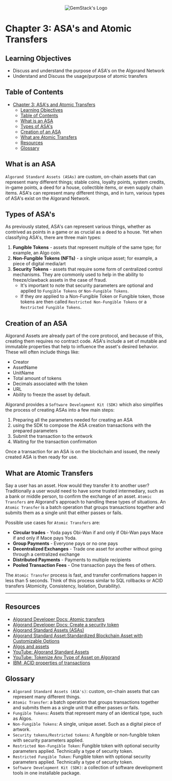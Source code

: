 <p align="center">
  <img
  src="https://camo.githubusercontent.com/e4ac909b3da508a9e5f8f5276359dd0d8a484a30dc58daf2b29755d87aa09b57/68747470733a2f2f67656d737461636b2e696f2f7374617469632f31626135356364376237663639393165633965646262386331343332323533342f30656261302f6c6f676f5f7072696d6172795f737461636b65642e61766966"
  alt="GemStack's Logo"
  />
</p>

# Chapter 3: ASA's and Atomic Transfers

## Learning Objectives

- Discuss and understand the purpose of ASA's on the Algorand Network
- Understand and Discuss the usage/purpose of atomic transfers

## Table of Contents

- [Chapter 3: ASA's and Atomic Transfers](#chapter-3-asas-and-atomic-transfers)
  - [Learning Objectives](#learning-objectives)
  - [Table of Contents](#table-of-contents)
  - [What is an ASA](#what-is-an-asa)
  - [Types of ASA's](#types-of-asas)
  - [Creation of an ASA](#creation-of-an-asa)
  - [What are Atomic Transfers](#what-are-atomic-transfers)
  - [Resources](#resources)
  - [Glossary](#glossary)

## What is an ASA

`Algorand Standard Assets (ASAs)` are custom, on-chain assets that can represent many different things; stable coins, loyalty points, system credits, in-game points, a deed for a house, collectible items, or even supply chain items. ASA's can represent many different things, and in turn, various types of ASA's exist on the Algorand Network.

## Types of ASA's

As previously stated, ASA's can represent various things, whether as contrived as points in a game or as crucial as a deed to a house. Yet when classifying ASA's, there are three main types:
1. **Fungible Tokens** - assets that represent multiple of the same type; for example, an Algo coin.
2. **Non-Fungible Tokens (NFTs)** - a single unique asset; for example, a piece of digital media/art
3. **Security Tokens** - assets that require some form of centralized control mechanisms. They are commonly used to help in the ability to freeze/clawback assets in the case of fraud.
   * It's important to note that security parameters are optional and applied to `Fungible Tokens` or `Non-Fungible Tokens`.
   * If they *are* applied to a Non-Fungible Token or Fungible token, those tokens are then called `Restricted Non-Fungible Tokens` or a `Restricted Fungible Tokens`.

## Creation of an ASA

Algorand Assets are already part of the core protocol, and because of this, creating them requires no contract code. ASA's include a set of mutable and immutable properties that help to influence the asset's desired behavior. These will often include things like:
* Creator
* AssetName
* UnitName
* Total amount of tokens
* Decimals associated with the token
* URL
* Ability to freeze the asset by default.

Algorand provides a `Software Development Kit (SDK)` which also simplifies the process of creating ASAs into a few main steps:
1. Preparing all the parameters needed for creating an ASA
2. using the SDK to compose the ASA creation transactions with the prepared parameters
3. Submit the transaction to the entwork
4. Waiting for the transaction confirmation

Once a transaction for an ASA is on the blockchain and issued, the newly created ASA is then ready for use.

## What are Atomic Transfers

Say a user has an asset. How would they transfer it to another user? Traditionally a user would need to have some trusted intermediary, such as a bank or middle person, to confirm the exchange of an asset. `Atomic Transfers` are Algorand's approach to handling these types of situations. An `Atomic Transfer` is a batch operation that groups transactions together and submits them as a single unit that either passes or fails.

Possible use cases for `Atomic Transfers` are:
* **Circular trades** - Yoda pays Obi-Wan if and only if Obi-Wan pays Mace if and only if Mace pays Yoda.
* **Group Payments** - Everyone pays or no one pays
* **Decentralized Exchanges** - Trade one asset for another without going through a centralized exchange
* **Distributed Payments** - Payments to multiple recipients
* **Pooled Transaction Fees** - One transaction pays the fees of others.

The `Atomic Transfer` process is fast, and transfer confirmations happen in less than 5 seconds. Think of this process similar to  SQL rollbacks or ACID transfers (Atomicity, Consistency, Isolation, Durability).

---

## Resources

* [Algorand Developer Docs: Atomic transfers](https://developer.algorand.org/docs/get-details/atomic_transfers/)
* [Algorand Developer Docs: Create a security token](https://developer.algorand.org/docs/get-started/tokenization/security_token/)
* [Algorand Standard Assets (ASAs)](https://developer.algorand.org/docs/get-details/asa/)
* [Algorand Standard Asset:Standardized Blockchain Asset with Customizable Options](https://www.algorand.com/Feature%20Brief_Algorand%20Standard%20Asset.pdf)
* [Algos and assets](https://developer.algorand.org/docs/get-started/integration/assets/?from_query=asa#algo-payments-and-asa-transfers)
* [YouTube: Algorand Standard Assets](https://www.youtube.com/watch?v=K1Y3inVVHn8)
* [YouTube: Tokenize Any Type of Asset on Algorand](https://www.youtube.com/watch?v=k6x8JtzOzCg)
* [IBM: ACID properties of transactions](https://www.ibm.com/docs/en/cics-ts/5.4?topic=processing-acid-properties-transactions)

## Glossary

* `Algorand Standard Assets (ASA's)`: custom, on-chain assets that can represent many different things.
* `Atomic Transfer`: a batch operation that groups transactions together and submits them as a single unit that either passes or fails.
* `Fungible Tokens`: Assets that represent many of an identical type, such as Algos.
* `Non-Fungible Tokens`: A single, unique asset. Such as a digital piece of artwork.
* `Security tokens/Restricted tokens`: A fungible or non-fungible token with security parameters applied.
* `Restricted Non-Fungible Token`: Fungible token with optional security parameters applied. Technically a type of security token.
* `Restricted Fungible Token`: Fungible token with optional security parameters applied. Technically a type of security token.
* `Software Development Kit (SDK)`: a collection of software development tools in one installable package.
